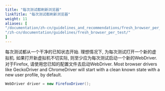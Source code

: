 ```yaml
---
title: "每次测试都刷新浏览器"
linkTitle: "每次测试都刷新浏览器"
weight: 11
aliases: [
"/documentation/zh-cn/guidelines_and_recommendations/fresh_browser_per_test/",
"/zh-cn/documentation/guidelines/fresh_browser_per_test/"
]
---
```

 

每次测试都从一个干净的已知状态开始. 
理想情况下, 为每次测试打开一个新的虚拟机. 
如果打开新虚拟机不切实际, 则至少应为每次测试启动一个新的WebDriver. 
对于Firefox, 请使用您已知的配置文件去启动WebDriver.
Most browser drivers like GeckoDriver and ChromeDriver will start with a clean
known state with a new user profile, by default.
```java
WebDriver driver = new FirefoxDriver();
```

